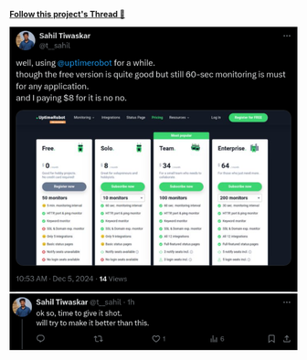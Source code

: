 [**Follow this project's Thread 🧵**](https://x.com/t__sahil/status/1864546758677942316)

![alt text](temp/image.png)
![alt text](temp/image2.png)
